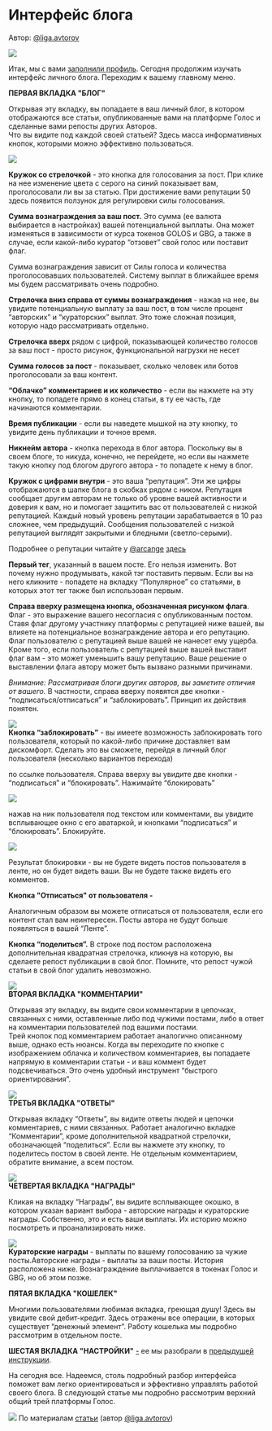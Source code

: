 # Интерфейс блога

Автор: [@liga.avtorov](https://golos.io/@liga.avtorov)

![](https://imgp.golos.io/0x0/https://s19.postimg.org/exmk5rdub/image.jpg)

Итак, мы с вами [заполнили профиль](https://github.com/golos-blockchain/wiki/tree/d4fe11c3d8f3a019fe4c0b1f3da33a6c2aeab1eb/polzovatelyam/pervie-shagi/zapolnenie-profilya.md). Сегодня продолжим изучать интерфейс личного блога. Переходим к вашему главному меню.

**ПЕРВАЯ ВКЛАДКА "БЛОГ"**

Открывая эту вкладку, вы попадаете в ваш личный блог, в котором отображаются все статьи, опубликованные вами на платформе Голос и сделанные вами репосты других Авторов.  
Что вы видите под каждой своей статьей? Здесь масса информативных кнопок, которыми можно эффективно пользоваться.

![](https://imgp.golos.io/0x0/https://s19.postimg.org/428g8q3mb/image.jpg)

**Кружок со стрелочкой** - это кнопка для голосования за пост. При клике на нее изменение цвета с серого на синий показывает вам, проголосовали ли вы за статью. При достижение вами репутации 50 здесь появится ползунок для регулировки силы голосования.

**Сумма вознаграждения за ваш пост.** Это сумма \(ее валюта выбирается в настройках\) вашей потенциальной выплаты. Она может изменяться в зависимости от курса токенов GOLOS и GBG, а также в случае, если какой-либо куратор “отзовет” свой голос или поставит флаг.

Сумма вознаграждения зависит от Силы голоса и количества проголосовавших пользователей. Систему выплат в ближайшее время мы будем рассматривать очень подробно.

**Стрелочка вниз справа от суммы вознаграждения** - нажав на нее, вы увидите потенциальную выплату за ваш пост, в том числе процент “авторских” и “кураторских” выплат. Это тоже сложная позиция, которую надо рассматривать отдельно.

**Стрелочка вверх** рядом с цифрой, показывающей количество голосов за ваш пост - просто рисунок, функциональной нагрузки не несет

**Сумма голосов за пост** - показывает, сколько человек или ботов проголосовали за ваш контент.

**“Облачко” комментариев и их количество** - если вы нажмете на эту кнопку, то попадете прямо в конец статьи, в ту ее часть, где начинаются комментарии.

**Время публикации** - если вы наведете мышкой на эту кнопку, то увидите день публикации и точное время.

**Никнейм автора** - кнопка перехода в блог автора. Поскольку вы в своем блоге, то никуда, конечно, не перейдете, но если вы нажмете такую кнопку под блогом другого автора - то попадете к нему в блог.

**Кружок с цифрами внутри** - это ваша “репутация”. Эти же цифры отображаются в шапке блога в скобках рядом с ником. Репутация сообщает другим авторам не только об уровне вашей активности и доверия к вам, но и помогает защитить вас от пользователей с низкой репутацией. Каждый новый уровень репутации зарабатывается в 10 раз сложнее, чем предыдущий. Сообщения пользователей с низкой репутацией выглядят закрытыми и бледными \(светло-серыми\).

Подробнее о репутации читайте у [@arcange](https://golos.io/@arcange) [здесь](https://golos.io/ru--golos/@arcange/chto-takoe-reputaciya-na-golose-i-kak-ona-rabotaet)

**Первый тег**, указанный в вашем посте. Его нельзя изменить. Вот почему нужно продумывать, какой тэг поставить первым. Если вы на него кликните - попадете на вкладку “Популярное” со статьями, в которых этот тег также был использован первым.

**Справа вверху размещена кнопка, обозначенная рисунком флага**. Флаг - это выражение вашего несогласия с опубликованным постом. Ставя флаг другому участнику платформы с репутацией ниже вашей, вы влияете на потенциальное вознаграждение автора и его репутацию. Флаг пользователю с репутацией выше вашей не нанесет ему ущерба. Кроме того, если пользователь с репутацией выше вашей выставит флаг вам - это может уменьшить вашу репутацию. Ваше решение о выставлении флага автору может быть вызвано разными причинами.

_Внимание: Рассматривая блоги других авторов, вы заметите отличия от вашего._ В частности, справа вверху появятся две кнопки - “подписаться/отписаться” и “заблокировать”. Принцип их действия понятен.

![](https://imgp.golos.io/0x0/https://s19.postimg.org/xeyu8mtw3/image.png)  
**Кнопка “заблокировать”** - вы имеете возможность заблокировать того пользователя, который по какой-либо причине доставляет вам дискомфорт. Сделать это вы сможете, перейдя в личный блог пользователя \(несколько вариантов перехода\)

по ссылке пользователя. Справа вверху вы увидите две кнопки - “подписаться” и “блокировать”. Нажимайте “блокировать”

![](https://imgp.golos.io/0x0/https://s19.postimg.org/41l0sn3rn/image.png)

нажав на ник пользователя под текстом или комментами, вы увидите всплывающее окно с его аватаркой, и кнопками “подписаться” и “блокировать”. Блокируйте.

![](https://imgp.golos.io/0x0/https://s19.postimg.org/pcikwwlw3/image.png)

Результат блокировки - вы не будете видеть постов пользователя в ленте, но он будет видеть ваши. Вы не будете также видеть его комментов.

**Кнопка "Отписаться" от пользователя -**

Аналогичным образом вы можете отписаться от пользователя, если его контент стал вам неинтересен. Посты автора не будут больше появляться в вашей “Ленте”.

**Кнопка “поделиться”.** В строке под постом расположена дополнительная квадратная стрелочка, кликнув на которую, вы сделаете репост публикации в свой блог. Помните, что репост чужой статьи в свой блог удалить невозможно.

![](https://imgp.golos.io/0x0/https://s19.postimg.org/ppxej640j/image.png)  
**ВТОРАЯ ВКЛАДКА "КОММЕНТАРИИ"**

Открывая эту вкладку, вы видите свои комментарии в цепочках, связанных с ними, оставленные либо под чужими постами, либо в ответ на комментарии пользователей под вашими постами.  
Трей кнопок под комментарием работает аналогично описанному выше, однако есть нюансы. Когда вы переходите по кнопке с изображением облачка и количеством комментариев, вы попадаете напрямую в комментарии статьи - и ваш коммент будет подсвечиваться. Это очень удобный инструмент “быстрого ориентирования”.

![](https://imgp.golos.io/0x0/https://s19.postimg.org/av8t4zufn/image.png)  
**ТРЕТЬЯ ВКЛАДКА "ОТВЕТЫ"**

Открывая вкладку “Ответы”, вы видите ответы людей и цепочки комментариев, с ними связанных. Работает аналогично вкладке “Комментарии”, кроме дополнительной квадратной стрелочки, обозначающей “поделиться”. Если вы нажмете эту кнопку, то поделитесь постом в своей ленте. Не отдельным комментарием, обратите внимание, а всем постом.

![](https://imgp.golos.io/0x0/https://s19.postimg.org/705f2fb9v/image.png)  
**ЧЕТВЕРТАЯ ВКЛАДКА "НАГРАДЫ"**

Кликая на вкладку “Награды”, вы видите всплывающее окошко, в котором указан вариант выбора - авторские награды и кураторские награды. Собственно, это и есть ваши выплаты. Их историю можно посмотреть и проанализировать ниже.

![](https://imgp.golos.io/0x0/https://s19.postimg.org/ra2qhkcer/image.png)  
**Кураторские награды** - выплаты по вашему голосованию за чужие посты.Авторские награды - выплаты за ваши посты. История расположена ниже. Вознаграждение выплачивается в токенах Голос и GBG, но об этом позже.

**ПЯТАЯ ВКЛАДКА "КОШЕЛЕК"**

Многими пользователями любимая вкладка, греющая душу! Здесь вы увидите свой дебит-кредит. Здесь отражены все операции, в которых существует “денежный элемент”. Работу кошелька мы подробно рассмотрим в отдельном посте.

**ШЕСТАЯ ВКЛАДКА "НАСТРОЙКИ"** [-](https://s19.postimg.org/pcikwwlw3/image.png) ее мы разобрали в [предыдущей инструкции](https://github.com/golos-blockchain/wiki/tree/d4fe11c3d8f3a019fe4c0b1f3da33a6c2aeab1eb/polzovatelyam/pervie-shagi/zapolnenie-profilya.md).

На сегодня все. Надеемся, столь подробный разбор интерфейса поможет вам легко ориентироваться и эффективно управлять работой своего блога. В следующей статье мы подробно рассмотрим верхний общий трей платформы Голос.

[![](https://imgp.golos.io/120x120/https://s19.postimg.org/f940iiuab/image.jpg)](https://golos.io/@liga.avtorov) По материалам [статьи](https://golos.io/ru--golos/@liga.avtorov/pervyi-shag-na-golose-interfeis-lichnogo-bloga) \(автор [@liga.avtorov](https://golos.io/@liga.avtorov)\)

